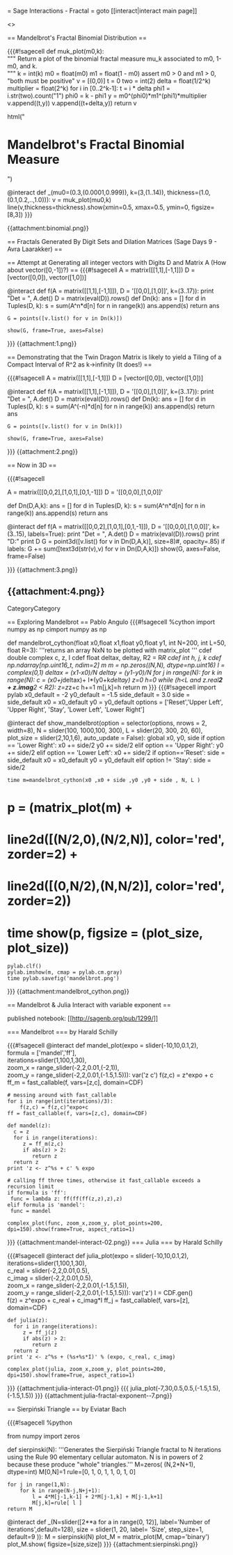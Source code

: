 = Sage Interactions - Fractal =
goto [[interact|interact main page]]

<<TableOfContents>>

== Mandelbrot's Fractal Binomial Distribution ==

{{{#!sagecell
def muk_plot(m0,k):  
    """
    Return a plot of the binomial fractal measure mu_k
    associated to m0, 1-m0, and k.   
    """
    k = int(k)
    m0 = float(m0)
    m1 = float(1 - m0)
    assert m0 > 0 and m1 > 0, "both must be positive"
    v = [(0,0)]
    t = 0
    two = int(2)
    delta = float(1/2^k)
    multiplier = float(2^k)
    for i in [0..2^k-1]:
        t = i * delta
        phi1 = i.str(two).count("1")
        phi0 = k - phi1
        y = m0^(phi0)*m1^(phi1)*multiplier
        v.append((t,y))
        v.append((t+delta,y))
    return v

html("<h1>Mandelbrot's Fractal Binomial Measure</h1>")

@interact
def _(mu0=(0.3,(0.0001,0.999)), k=(3,(1..14)), thickness=(1.0,(0.1,0.2,..,1.0))):
    v = muk_plot(mu0,k)
    line(v,thickness=thickness).show(xmin=0.5, xmax=0.5, ymin=0, figsize=[8,3])
}}}

{{attachment:binomial.png}}

== Fractals Generated By Digit Sets and Dilation Matrices (Sage Days 9 - Avra Laarakker) ==

== Attempt at Generating all integer vectors with Digits D and Matrix A (How about vector([0,-1])?) ==
{{{#!sagecell
A = matrix([[1,1],[-1,1]])
D = [vector([0,0]), vector([1,0])]

@interact
def f(A = matrix([[1,1],[-1,1]]), D = '[[0,0],[1,0]]', k=(3..17)):
    print "Det = ", A.det()
    D = matrix(eval(D)).rows()
    def Dn(k):
        ans = []
        for d in Tuples(D, k):
            s = sum(A^n*d[n] for n in range(k))
            ans.append(s)
        return ans
    
    G = points([v.list() for v in Dn(k)])
   
    show(G, frame=True, axes=False)
    
}}}
{{attachment:1.png}} 

== Demonstrating that the Twin Dragon Matrix is likely to yield a Tiling of a Compact Interval of R^2 as k->infinity (It does!) ==

{{{#!sagecell
A = matrix([[1,1],[-1,1]])
D = [vector([0,0]), vector([1,0])]

@interact
def f(A = matrix([[1,1],[-1,1]]), D = '[[0,0],[1,0]]', k=(3..17)):
    print "Det = ", A.det()
    D = matrix(eval(D)).rows()
    def Dn(k):
        ans = []
        for d in Tuples(D, k):
            s = sum(A^(-n)*d[n] for n in range(k))
            ans.append(s)
        return ans
    
    G = points([v.list() for v in Dn(k)])
   
    show(G, frame=True, axes=False)
 
}}}
{{attachment:2.png}}

== Now in 3D ==
    
{{{#!sagecell
 
A = matrix([[0,0,2],[1,0,1],[0,1,-1]])
D = '[[0,0,0],[1,0,0]]'

def Dn(D,A,k):
    ans = []
    for d in Tuples(D, k):
        s = sum(A^n*d[n] for n in range(k))
        ans.append(s)
    return ans
    
@interact
def f(A = matrix([[0,0,2],[1,0,1],[0,1,-1]]), D = '[[0,0,0],[1,0,0]]', k=(3..15), labels=True):
    print "Det = ", A.det()
    D = matrix(eval(D)).rows()
    print "D:"
    print D
    G = point3d([v.list() for v in Dn(D,A,k)], size=8)#, opacity=.85)
    if labels:
        G += sum([text3d(str(v),v) for v in Dn(D,A,k)])
    show(G, axes=False, frame=False)
    
}}}
{{attachment:3.png}}

{{attachment:4.png}}
----
CategoryCategory

== Exploring Mandelbrot ==
Pablo Angulo
{{{#!sagecell
%cython
import numpy as np
cimport numpy as np

def mandelbrot_cython(float x0,float  x1,float  y0,float  y1, 
                   int N=200, int L=50, float R=3):
    '''returns an array NxN to be plotted with matrix_plot
    '''
    cdef double complex c, z, I
    cdef float deltax, deltay, R2 = R*R
    cdef int h, j, k
    cdef np.ndarray[np.uint16_t, ndim=2] m
    m = np.zeros((N,N), dtype=np.uint16)
    I = complex(0,1)
    deltax = (x1-x0)/N
    deltay = (y1-y0)/N
    for j in range(N):
        for k in range(N):
            c = (x0+j*deltax)+ I*(y0+k*deltay)
            z=0
            h=0
            while (h<L and 
                   z.real**2 + z.imag**2 < R2):
                z=z*z+c
                h+=1
            m[j,k]=h
    return m
}}}
{{{#!sagecell
import pylab
x0_default = -2
y0_default = -1.5
side_default = 3.0
side = side_default
x0 = x0_default
y0 = y0_default
options = ['Reset','Upper Left', 'Upper Right', 'Stay', 'Lower Left', 'Lower Right']

@interact
def show_mandelbrot(option = selector(options, nrows = 2, width=8),
                    N = slider(100, 1000,100, 300), 
                    L = slider(20, 300, 20, 60),
                    plot_size = slider(2,10,1,6),
                    auto_update = False):
    global x0, y0, side
    if option == 'Lower Right':
        x0 += side/2
        y0 += side/2
    elif option == 'Upper Right':
        y0 += side/2
    elif option == 'Lower Left':
        x0 += side/2
    if option=='Reset':
        side = side_default
        x0 = x0_default
        y0 = y0_default
    elif option != 'Stay':
        side = side/2
    
    time m=mandelbrot_cython(x0 ,x0 + side ,y0 ,y0 + side , N, L )
#    p = (matrix_plot(m) +
#             line2d([(N/2,0),(N/2,N)], color='red', zorder=2) +
#             line2d([(0,N/2),(N,N/2)], color='red', zorder=2))
#    time show(p, figsize = (plot_size, plot_size))
    pylab.clf()
    pylab.imshow(m, cmap = pylab.cm.gray)
    time pylab.savefig('mandelbrot.png')
}}}
{{attachment:mandelbrot_cython.png}}


== Mandelbrot & Julia Interact with variable exponent ==

published notebook: [[http://sagenb.org/pub/1299/]]

=== Mandelbrot ===
by Harald Schilly

{{{#!sagecell
@interact
def mandel_plot(expo = slider(-10,10,0.1,2), \
      formula = ['mandel','ff'],\
      iterations=slider(1,100,1,30), \
      zoom_x = range_slider(-2,2,0.01,(-2,1)), \
      zoom_y = range_slider(-2,2,0.01,(-1.5,1.5))):
    var('z c')
    f(z,c) = z^expo + c
    ff_m = fast_callable(f, vars=[z,c], domain=CDF)
    
    # messing around with fast_callable
    for i in range(int(iterations)/3):
        f(z,c) = f(z,c)^expo+c
    ff = fast_callable(f, vars=[z,c], domain=CDF)    
    
    def mandel(z):
      c = z
      for i in range(iterations):
         z = ff_m(z,c)
         if abs(z) > 2:
            return z
      return z
    print 'z <- z^%s + c' % expo
    
    # calling ff three times, otherwise it fast_callable exceeds a recursion limit
    if formula is 'ff':
     func = lambda z: ff(ff(ff(z,z),z),z)
    elif formula is 'mandel':
     func = mandel     
     
    complex_plot(func, zoom_x,zoom_y, plot_points=200, dpi=150).show(frame=True, aspect_ratio=1)
}}}
{{attachment:mandel-interact-02.png}}
=== Julia ===
by Harald Schilly

{{{#!sagecell
@interact
def julia_plot(expo = slider(-10,10,0.1,2), \
      iterations=slider(1,100,1,30), \
      c_real = slider(-2,2,0.01,0.5), \
      c_imag = slider(-2,2,0.01,0.5), \
      zoom_x = range_slider(-2,2,0.01,(-1.5,1.5)), \
      zoom_y = range_slider(-2,2,0.01,(-1.5,1.5))):
    var('z')
    I = CDF.gen()    
    f(z) = z^expo + c_real + c_imag*I
    ff_j = fast_callable(f, vars=[z], domain=CDF)
    
    def julia(z):
      for i in range(iterations):
         z = ff_j(z)
         if abs(z) > 2:
            return z
      return z
    print 'z <- z^%s + (%s+%s*I)' % (expo, c_real, c_imag)
    
    complex_plot(julia, zoom_x,zoom_y, plot_points=200, dpi=150).show(frame=True, aspect_ratio=1)
}}}
{{attachment:julia-interact-01.png}}
{{{
julia_plot(-7,30,0.5,0.5,(-1.5,1.5), (-1.5,1.5))
}}}
{{attachment:julia-fractal-exponent--7.png}}

== Sierpiński Triangle ==
by Eviatar Bach

{{{#!sagecell
%python

from numpy import zeros

def sierpinski(N):
    '''Generates the Sierpiński Triangle fractal to N iterations using the Rule 90 elementary cellular automaton. N is in powers of 2 because these produce "whole" triangles.'''
    M=zeros( (N,2*N+1), dtype=int)
    M[0,N]=1
    rule=[0, 1, 0, 1, 1, 0, 1, 0]
    
    for j in range(1,N):
        for k in range(N-j,N+j+1):
            l = 4*M[j-1,k-1] + 2*M[j-1,k] + M[j-1,k+1]
            M[j,k]=rule[ l ]
    return M
    
@interact
def _(N=slider([2**a for a in range(0, 12)], label='Number of iterations',default=128), size = slider(1, 20, label= 'Size', step_size=1, default=9 )):
    M = sierpinski(N)
    plot_M = matrix_plot(M, cmap='binary')
    plot_M.show( figsize=[size,size])
}}}
{{attachment:sierpinski.png}}

